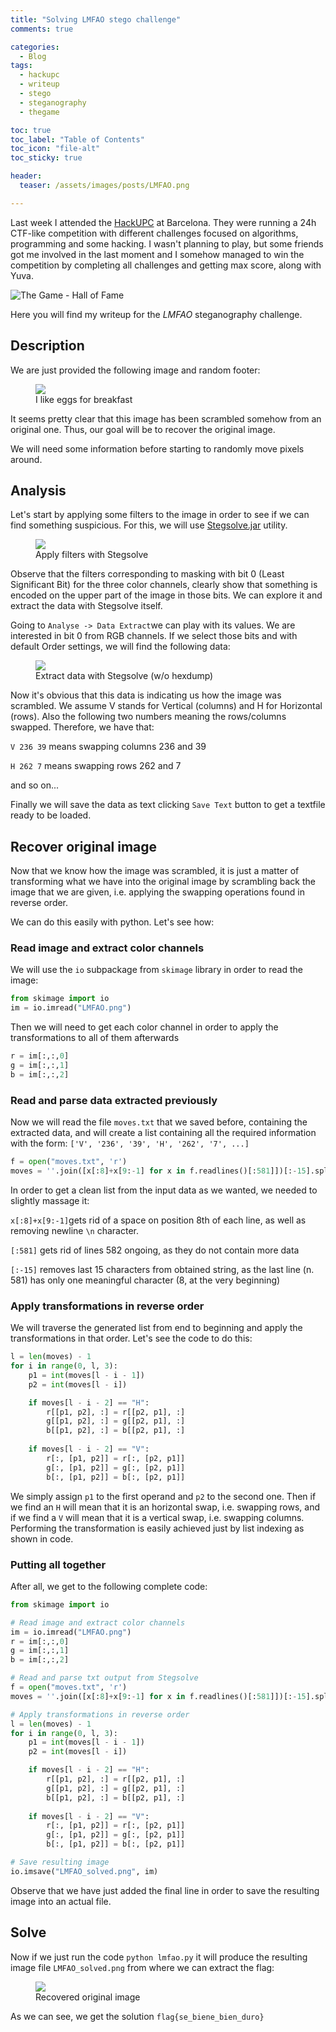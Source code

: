 ```yaml
---
title: "Solving LMFAO stego challenge"
comments: true

categories:
  - Blog
tags:
  - hackupc
  - writeup
  - stego
  - steganography
  - thegame

toc: true
toc_label: "Table of Contents"
toc_icon: "file-alt"
toc_sticky: true

header:
  teaser: /assets/images/posts/LMFAO.png

---
```


Last week I attended the [HackUPC](https://hackupc.com/) at Barcelona. They were running a 24h CTF-like competition with different challenges focused on algorithms, programming and some hacking. I wasn't planning to play, but some friends got me involved in the last moment and I somehow managed to win the competition by completing all challenges and getting max score, along with Yuva.

![The Game - Hall of Fame](/assets/images/posts/TheGame_HOF.jpg)

Here you will find my writeup for the *LMFAO* steganography challenge.

## Description

We are just provided the following image and random footer:

<figure class="align-center" style="width: 50%">
    <a href="/assets/images/posts/LMFAO.png"><img src="/assets/images/posts/LMFAO.png"></a>
    <figcaption>I like eggs for breakfast</figcaption>
</figure>

It seems pretty clear that this image has been scrambled somehow from an original one. Thus, our goal will be to recover the original image.

We will need some information before starting to randomly move pixels around.

## Analysis

Let's start by applying some filters to the image in order to see if we can find something suspicious. For this, we will use [Stegsolve.jar](http://www.caesum.com/handbook/Stegsolve.jar) utility.

<figure class="align-center" style="width:50%">
    <a href="/assets/images/posts/LMFAO_stegsolve_1.gif"><img src="/assets/images/posts/LMFAO_stegsolve_1.gif"></a>
    <figcaption>Apply filters with Stegsolve</figcaption>
</figure>

Observe that the filters corresponding to masking with bit 0 (Least Significant Bit) for the three color channels, clearly show that something is encoded on the upper part of the image in those bits. We can explore it and extract the data with Stegsolve itself.

Going to `Analyse -> Data Extract`we can play with its values. We are interested in bit 0 from RGB channels. If we select those bits and with default Order settings, we will find the following data:

<figure class="align-center">
    <a href="/assets/images/posts/LMFAO_stegsolve_2.png"><img src="/assets/images/posts/LMFAO_stegsolve_2.png"></a>
    <figcaption>Extract data with Stegsolve (w/o hexdump)</figcaption>
</figure>

Now it's obvious that this data is indicating us how the image was scrambled. We assume V stands for Vertical (columns) and H for Horizontal (rows). Also the following two numbers meaning the rows/columns swapped. Therefore, we have that:

`V 236 39` means swapping columns 236 and 39

`H 262 7` means swapping rows 262 and 7

and so on...

Finally we will save the data as text clicking `Save Text` button to get a textfile ready to be loaded.

## Recover original image

Now that we know how the image was scrambled, it is just a matter of transforming what we have into the original image by scrambling back the image that we are given, i.e. applying the swapping operations found in reverse order.

We can do this easily with python. Let's see how:

### Read image and extract color channels

We will use the `io` subpackage from `skimage` library in order to read the image:

```python
from skimage import io
im = io.imread("LMFAO.png")
```

Then we will need to get each color channel in order to apply the transformations to all of them afterwards

```python
r = im[:,:,0]
g = im[:,:,1]
b = im[:,:,2]
```

### Read and parse data extracted previously

Now we will read the file `moves.txt` that we saved before, containing the extracted data, and will create a list containing all the required information with the form: `['V', '236', '39', 'H', '262', '7', ...]`

```python
f = open("moves.txt", 'r')
moves = ''.join([x[:8]+x[9:-1] for x in f.readlines()[:581]])[:-15].split()
```

In order to get a clean list from the input data as we wanted, we needed to slightly massage it:

`x[:8]+x[9:-1]`gets rid of a space on position 8th of each line, as well as removing newline `\n` character.

`[:581]` gets rid of lines 582 ongoing, as they do not contain more data

`[:-15]` removes last 15 characters from obtained string, as the last line (n. 581) has only one meaningful character (8, at the very beginning)

### Apply transformations in reverse order

We will traverse the generated list from end to beginning and apply the transformations in that order. Let's see the code to do this:

```python
l = len(moves) - 1
for i in range(0, l, 3):
    p1 = int(moves[l - i - 1])
    p2 = int(moves[l - i])

    if moves[l - i - 2] == "H":
        r[[p1, p2], :] = r[[p2, p1], :]
        g[[p1, p2], :] = g[[p2, p1], :]
        b[[p1, p2], :] = b[[p2, p1], :]
    
    if moves[l - i - 2] == "V":
        r[:, [p1, p2]] = r[:, [p2, p1]]
        g[:, [p1, p2]] = g[:, [p2, p1]]
        b[:, [p1, p2]] = b[:, [p2, p1]]
```

We simply assign `p1` to the first operand and `p2` to the second one. Then if we find an `H` will mean that it is an horizontal swap, i.e. swapping rows, and if we find a `V` will mean that it is a vertical swap, i.e. swapping columns. Performing the transformation is easily achieved just by list indexing as shown in code.

### Putting all together

After all, we get to the following complete code:

```python
from skimage import io

# Read image and extract color channels
im = io.imread("LMFAO.png")
r = im[:,:,0]
g = im[:,:,1]
b = im[:,:,2]

# Read and parse txt output from Stegsolve
f = open("moves.txt", 'r')
moves = ''.join([x[:8]+x[9:-1] for x in f.readlines()[:581]])[:-15].split()

# Apply transformations in reverse order
l = len(moves) - 1
for i in range(0, l, 3):
    p1 = int(moves[l - i - 1])
    p2 = int(moves[l - i])

    if moves[l - i - 2] == "H":
        r[[p1, p2], :] = r[[p2, p1], :]
        g[[p1, p2], :] = g[[p2, p1], :]
        b[[p1, p2], :] = b[[p2, p1], :]
    
    if moves[l - i - 2] == "V":
        r[:, [p1, p2]] = r[:, [p2, p1]]
        g[:, [p1, p2]] = g[:, [p2, p1]]
        b[:, [p1, p2]] = b[:, [p2, p1]]

# Save resulting image
io.imsave("LMFAO_solved.png", im)
```

Observe that we have just added the final line in order to save the resulting image into an actual file. 

## Solve

Now if we just run the code `python lmfao.py` it will produce the resulting image file `LMFAO_solved.png` from where we can extract the flag:

<figure class="align-center" style="width: 50%">
    <a href="/assets/images/posts/LMFAO_solved.png"><img src="/assets/images/posts/LMFAO_solved.png"></a>
    <figcaption>Recovered original image</figcaption>
</figure>

As we can see, we get the solution `flag{se_biene_bien_duro}` 

